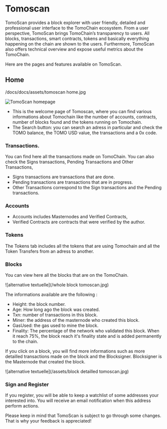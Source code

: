 # Tomoscan

TomoScan provides a block explorer with user friendly, detailed and professional user interface to the TomoChain ecosystem. 
From a user perspective, TomoScan brings TomoChain’s transparency to users. 
All blocks, transactions, smart contracts, tokens and basically everything happening on the chain are shown to the users.
Furthermore, TomoScan also offers technical overview and expose useful metrics about the TomoChain. 

Here are the pages and features available on TomoScan.

## Home

/docs/docs/assets/tomoscan home.jpg
      
![TomoScan homepage](/assets/tomoscan_home.jpg)

-   This is the welcome page of Tomoscan, where you can find various informations about Tomochain like the number of accounts, contracts, number of blocks found and the tokens running on Tomochain.
-   The Search button: you can search an adress in particular and check the TOMO balance, the TOMO USD value, the transactions and a 0x code.

### Transactions.
You can find here all the transactions made on TomoChain.
You can also check the Signs transactions, Pending Transactions and Other Transactions,
-   Signs transactions are transactions that are done.
-   Pending transactions are transactions that are in progress.
-   Other Transactions correspond to the Sign transactions and the Pending transactions.

### Accounts
-   Accounts includes Masternodes and Verified  Contracts,
-   Verified Contracts are contracts that were verified by the author.

### Tokens
The Tokens tab includes all the tokens that are using Tomochain and all the Token Transfers from an adress to another.

### Blocks

You can view here all the blocks that are on the TomoChain.

![alternative textuelle](/whole block tomoscan.jpg)

The informations available are the following :
- Height: the block number.
- Age: How long ago the block was created.
- Txn: number of transactions in this block.
- Miner: the address of the masternode who created this block.
- GasUsed: the gas used to mine the block.
- Finality: The percentage of the network who validated this block. When it reach 75%, the block reach it's finality state and is added permanently to the chain.

If you click on a block, you will find more informations such as more detailled transactions made on the block and the Blocksigner. Blocksigner is the Masternode that created the block.

![alternative textuelle](/assets/block detailled tomoscan.jpg)

### Sign and Register

If you register, you will be able to keep a watchlist of some addresses your interested into.
You will receive an email notification when this address perform actions.

Please keep in mind that TomoScan is subject to go through some changes. That is why your feedback is appreciated!
